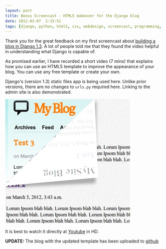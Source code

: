```yaml
---
layout: post
title: Bonus Screencast - HTML5 makeover for the Django blog
date: 2012-03-07  2:33:51
tags: [django, python, html5, css, webdesign, screencast, programming, tutorial]
---
```


Thank you for the great feedback on my first screencast about [building a blog in Django 1.3][sc1]. A lot of people told me that they found the video helpful in understanding what Django is capable of.

As promised earlier, I have recorded a short video (7 mins) that explains how you can use an HTML5 template to improve the appearance of your blog. You can use any free template or create your own. 

Django's (version 1.3) static files app is being used here. Unlike prior versions, there are no changes to `urls.py` required here. Linking to the admin site is also demonstrated.

<a href="http://www.youtube.com/watch?v=7dbAIuDVyFc&hd=1"><img src="/blog/img/django-blog-bonus.jpg" width="400" height="400" alt="Bonus Tip: An HTML5 Makeover for your blog (Screencast)" title="Bonus Tip:  An HTML5 Makeover for your blog (Screencast)" class="alignright"/></a>

It is best to watch it directly at [Youtube](http://www.youtube.com/watch?v=7dbAIuDVyFc&hd=1) in HD. 

__UPDATE:__ The blog with the updated template has been uploaded to [github](https://github.com/arocks/django-blog-html5)

[sc1]: http://arunrocks.com/blog/2012/03/05/building_a_blog_in_30_mins_with_django_%28screencast%29/

